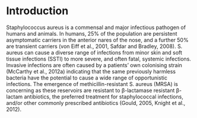 # Introduction
Staphylococcus aureus is a commensal and major infectious pathogen of humans and animals. In humans, 25% of the population are persistent asymptomatic carriers in the anterior nares of the nose, and a further 50% are transient carriers (von Eiff et al., 2001, Safdar and Bradley, 2008). S. aureus can cause a diverse range of infections from minor skin and soft tissue infections (SSTI) to more severe, and often fatal, systemic infections. Invasive infections are often caused by a patients’ own colonising strain (McCarthy et al., 2012a) indicating that the same previously harmless bacteria have the potential to cause a wide range of opportunistic infections. The emergence of methicillin-resistant S. aureus (MRSA) is concerning as these reservoirs are resistant to β-lactamase resistant β-lactam antibiotics, the preferred treatment for staphylococcal infections, and/or other commonly prescribed antibiotics (Gould, 2005, Knight et al., 2012).